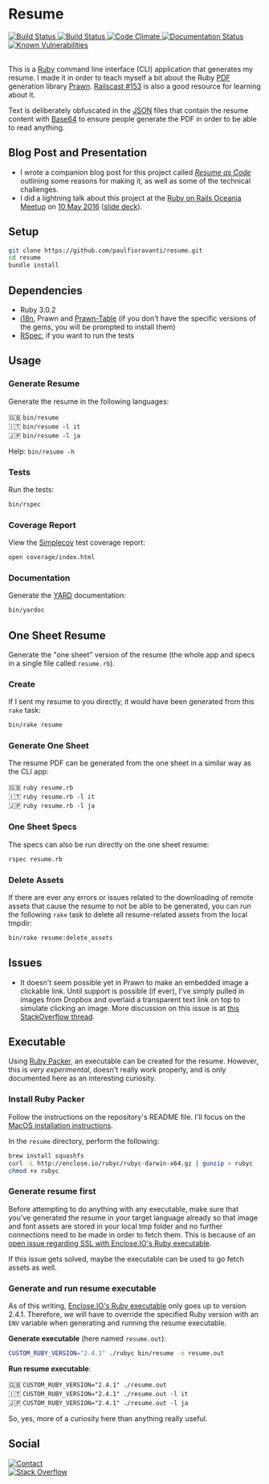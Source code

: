 # Resume

<a href="https://travis-ci.com/paulfioravanti/resume">
  <img src="https://travis-ci.com/paulfioravanti/resume.svg?branch=master" alt="Build Status" />
</a>
<a href="https://ci.appveyor.com/project/paulfioravanti/resume">
  <img src="https://ci.appveyor.com/api/projects/status/5v5426as3y3o9f6e/branch/master?svg=true" alt="Build Status" />
</a>
<a href="https://codeclimate.com/github/paulfioravanti/resume">
  <img src="https://codeclimate.com/github/paulfioravanti/resume/badges/gpa.svg" alt="Code Climate" />
</a>
<a href="https://inch-ci.org/github/paulfioravanti/resume?branch=master">
  <img src="http://inch-ci.org/github/paulfioravanti/resume.svg?branch=master" alt="Documentation Status" />
</a>
<a href="https://snyk.io/test/github/paulfioravanti/resume">
  <img src="https://snyk.io/test/github/paulfioravanti/resume/badge.svg" alt="Known Vulnerabilities" data-canonical-src="https://snyk.io/test/github/paulfioravanti/resume" style="max-width:100%;" />
</a>
<br />
<br />

This is a [Ruby][] command line interface (CLI) application that generates my
resume.  I made it in order to teach myself a bit about the Ruby [PDF][]
generation library [Prawn][]. [Railscast #153][] is also a good resource for
learning about it.

Text is deliberately obfuscated in the [JSON][] files that contain the resume
content with [Base64][] to ensure people generate the PDF in order to be able
to read anything.

## Blog Post and Presentation

- I wrote a companion blog post for this project called _[Resume as Code][]_
  outlining some reasons for making it, as well as some of the technical
  challenges.
- I did a lightning talk about this project at the
  [Ruby on Rails Oceania Meetup][roro] on [10 May 2016][roro-20160510]
  ([slide deck][speakerdeck]).

## Setup

```sh
git clone https://github.com/paulfioravanti/resume.git
cd resume
bundle install
```

## Dependencies

- Ruby 3.0.2
- [i18n][], Prawn and [Prawn-Table][] (if you don't have the specific versions
  of the gems, you will be prompted to install them)
- [RSpec][], if you want to run the tests

## Usage

### Generate Resume

Generate the resume in the following languages:

:uk: `bin/resume`<br />
:it: `bin/resume -l it`<br />
:jp: `bin/resume -l ja`

Help: `bin/resume -h`

### Tests

Run the tests:

```sh
bin/rspec
```

### Coverage Report

View the [Simplecov][] test coverage report:

```sh
open coverage/index.html
```

### Documentation

Generate the [YARD][] documentation:

```sh
bin/yardoc
```

## One Sheet Resume

Generate the "one sheet" version of the resume (the whole app and specs in a
single file called `resume.rb`).<br />

### Create

If I sent my resume to you directly, it would have been generated from
this `rake` task:

```sh
bin/rake resume
```

### Generate One Sheet

The resume PDF can be generated from the one sheet in a similar way as the
CLI app:

:uk: `ruby resume.rb`<br />
:it: `ruby resume.rb -l it`<br />
:jp: `ruby resume.rb -l ja`

### One Sheet Specs

The specs can also be run directly on the one sheet resume:

```sh
rspec resume.rb
```

### Delete Assets

If there are ever any errors or issues related to the downloading of remote
assets that cause the resume to not be able to be generated, you can run the
following `rake` task to delete all resume-related assets from the local tmpdir:

```sh
bin/rake resume:delete_assets
```

## Issues

- It doesn't seem possible yet in Prawn to make an embedded image a clickable
  link.  Until support is possible (if ever), I've simply pulled in images from
  Dropbox and overlaid a transparent text link on top to simulate clicking an
  image.  More discussion on this issue is at
  [this StackOverflow thread][stackoverflow-transparent-link].

## Executable

Using [Ruby Packer][], an executable can be created for the resume.
However, this is _very experimental_, doesn't really work properly, and is only
documented here as an interesting curiosity.

### Install Ruby Packer

Follow the instructions on the repository's README file. I'll focus on the
[MacOS installation instructions][ruby-packer-install].

In the `resume` directory, perform the following:

```sh
brew install squashfs
curl -L http://enclose.io/rubyc/rubyc-darwin-x64.gz | gunzip > rubyc
chmod +x rubyc
```

### Generate resume first

Before attempting to do anything with any executable, make sure that you've
generated the resume in your target language already so that image and font
assets are stored in your local tmp folder and no further connections need to be
made in order to fetch them.  This is because of an
[open issue regarding SSL with Enclose.IO's Ruby executable][enclose-io-issue].

If this issue gets solved, maybe the executable can be used to go fetch assets
as well.

### Generate and run resume executable

As of this writing, [Enclose.IO's Ruby executable][enclose-io-ruby] only goes
up to version 2.4.1. Therefore, we will have to override the specified Ruby
version with an `ENV` variable when generating and running the resume
executable.

**Generate executable** (here named `resume.out`):

```sh
CUSTOM_RUBY_VERSION="2.4.1" ./rubyc bin/resume -o resume.out
```

**Run resume executable**:

:uk: `CUSTOM_RUBY_VERSION="2.4.1" ./resume.out`<br />
:it: `CUSTOM_RUBY_VERSION="2.4.1" ./resume.out -l it`<br />
:jp: `CUSTOM_RUBY_VERSION="2.4.1" ./resume.out -l ja`<br />

So, yes, more of a curiosity here than anything really useful.

## Social

[![Contact][twitter-badge]][twitter-url]<br />
[![Stack Overflow][stackoverflow-badge]][stackoverflow-url]

[Base64]: http://ruby-doc.org/stdlib-2.3.0/libdoc/base64/rdoc/Base64.html
[enclose-io-issue]: https://github.com/pmq20/ruby-packer/issues/10
[enclose-io-ruby]: http://enclose.io/ruby
[i18n]: https://github.com/ruby-i18n/i18n
[JSON]: https://en.wikipedia.org/wiki/JSON
[PDF]: https://en.wikipedia.org/wiki/PDF
[Prawn]: https://github.com/prawnpdf/prawn
[Prawn-Table]: https://github.com/prawnpdf/prawn-table
[Railscast #153]: http://railscasts.com/episodes/153-pdfs-with-prawn-revised
[Resume as Code]: https://paulfioravanti.com/blog/2019/06/22/resume-as-code/
[roro]: https://www.meetup.com/Ruby-On-Rails-Oceania-Sydney/
[roro-20160510]: https://www.meetup.com/Ruby-On-Rails-Oceania-Sydney/events/228886775/
[RSpec]: https://github.com/rspec/rspec
[Ruby]: https://www.ruby-lang.org/en/
[Ruby Packer]: https://github.com/pmq20/ruby-packer
[ruby-packer-install]: https://github.com/pmq20/ruby-packer#install-on-macos
[Simplecov]: https://github.com/colszowka/simplecov
[speakerdeck]: https://speakerdeck.com/paulfioravanti/resume-as-code
[stackoverflow-badge]: http://stackoverflow.com/users/flair/567863.png
[stackoverflow-transparent-link]: http://stackoverflow.com/q/8289031/567863
[stackoverflow-url]: http://stackoverflow.com/users/567863/paul-fioravanti
[twitter-badge]: https://img.shields.io/badge/contact-%40paulfioravanti-blue.svg
[twitter-url]: https://twitter.com/paulfioravanti
[YARD]: https://yardoc.org/
